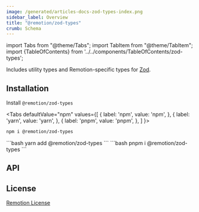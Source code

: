 ```yaml
---
image: /generated/articles-docs-zod-types-index.png
sidebar_label: Overview
title: "@remotion/zod-types"
crumb: Schema
---
```


import Tabs from "@theme/Tabs";
import TabItem from "@theme/TabItem";
import {TableOfContents} from '../../components/TableOfContents/zod-types';

Includes utility types and Remotion-specific types for [Zod](https://github.com/colinhacks/zod).

## Installation

Install `@remotion/zod-types`

<Tabs defaultValue="npm" values={[
{ label: 'npm', value: 'npm', },
{ label: 'yarn', value: 'yarn', },
{ label: 'pnpm', value: 'pnpm', },
]
}>
<TabItem value="npm">

```bash
npm i @remotion/zod-types
```

</TabItem>
<TabItem value="yarn">
```bash
yarn add @remotion/zod-types
```
</TabItem>
<TabItem value="pnpm">
```bash
pnpm i @remotion/zod-types
```
</TabItem>
</Tabs>

## API

<TableOfContents />

## License

[Remotion License](https://remotion.dev/license)

